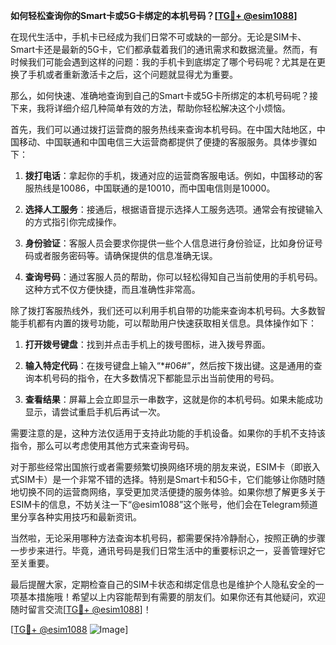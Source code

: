 **如何轻松查询你的Smart卡或5G卡绑定的本机号码？[[TG💪+ @esim1088](https://t.me/s/esim1088)]**

在现代生活中，手机卡已经成为我们日常不可或缺的一部分。无论是SIM卡、Smart卡还是最新的5G卡，它们都承载着我们的通讯需求和数据流量。然而，有时候我们可能会遇到这样的问题：我的手机卡到底绑定了哪个号码呢？尤其是在更换了手机或者重新激活卡之后，这个问题就显得尤为重要。

那么，如何快速、准确地查询到自己的Smart卡或5G卡所绑定的本机号码呢？接下来，我将详细介绍几种简单有效的方法，帮助你轻松解决这个小烦恼。

首先，我们可以通过拨打运营商的服务热线来查询本机号码。在中国大陆地区，中国移动、中国联通和中国电信三大运营商都提供了便捷的客服服务。具体步骤如下：

1. **拨打电话**：拿起你的手机，拨通对应的运营商客服电话。例如，中国移动的客服热线是10086，中国联通的是10010，而中国电信则是10000。
   
2. **选择人工服务**：接通后，根据语音提示选择人工服务选项。通常会有按键输入的方式指引你完成操作。

3. **身份验证**：客服人员会要求你提供一些个人信息进行身份验证，比如身份证号码或者服务密码等。请确保提供的信息准确无误。

4. **查询号码**：通过客服人员的帮助，你可以轻松得知自己当前使用的手机号码。这种方式不仅方便快捷，而且准确性非常高。

除了拨打客服热线外，我们还可以利用手机自带的功能来查询本机号码。大多数智能手机都有内置的拨号功能，可以帮助用户快速获取相关信息。具体操作如下：

1. **打开拨号键盘**：找到并点击手机上的拨号图标，进入拨号界面。

2. **输入特定代码**：在拨号键盘上输入“*#06#”，然后按下拨出键。这是通用的查询本机号码的指令，在大多数情况下都能显示出当前使用的号码。

3. **查看结果**：屏幕上会立即显示一串数字，这就是你的本机号码。如果未能成功显示，请尝试重启手机后再试一次。

需要注意的是，这种方法仅适用于支持此功能的手机设备。如果你的手机不支持该指令，那么可以考虑使用其他方式来查询号码。

对于那些经常出国旅行或者需要频繁切换网络环境的朋友来说，ESIM卡（即嵌入式SIM卡）是一个非常不错的选择。特别是Smart卡和5G卡，它们能够让你随时随地切换不同的运营商网络，享受更加灵活便捷的服务体验。如果你想了解更多关于ESIM卡的信息，不妨关注一下“@esim1088”这个账号，他们会在Telegram频道里分享各种实用技巧和最新资讯。

当然啦，无论采用哪种方法查询本机号码，都需要保持冷静耐心，按照正确的步骤一步步来进行。毕竟，通讯号码是我们日常生活中的重要标识之一，妥善管理好它至关重要。

最后提醒大家，定期检查自己的SIM卡状态和绑定信息也是维护个人隐私安全的一项基本措施哦！希望以上内容能帮到有需要的朋友们。如果你还有其他疑问，欢迎随时留言交流[[TG💪+ @esim1088](https://t.me/s/esim1088)]！

[[TG💪+ @esim1088](https://t.me/s/esim1088) ![Image](https://i.postimg.cc/4NQfJmqS/Snipaste-2025-05-13-00-14-12.png)]